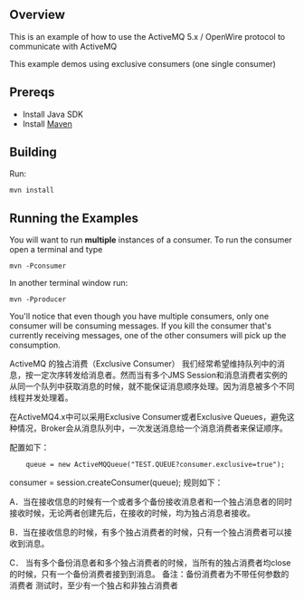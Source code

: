 ## Overview

This is an example of how to use the ActiveMQ 5.x / OpenWire protocol to communicate with ActiveMQ

This example demos using exclusive consumers (one single consumer)

## Prereqs

- Install Java SDK
- Install [Maven](http://maven.apache.org/download.html) 

## Building

Run:

    mvn install

## Running the Examples

You will want to run **multiple** instances of a consumer. To run the consumer open a
terminal and type

    mvn -Pconsumer

In another terminal window run:

    mvn -Pproducer

You'll notice that even though you have multiple consumers, only one consumer will be consuming messages. If you
kill the consumer that's currently receiving messages, one of the other consumers will pick up the consumption.



ActiveMQ 的独占消费（Exclusive Consumer）
我们经常希望维持队列中的消息，按一定次序转发给消息者。然而当有多个JMS Session和消息消费者实例的从同一个队列中获取消息的时候，就不能保证消息顺序处理。因为消息被多个不同线程并发处理着。

在ActiveMQ4.x中可以采用Exclusive Consumer或者Exclusive Queues，避免这种情况，Broker会从消息队列中，一次发送消息给一个消息消费者来保证顺序。

配置如下：

        queue = new ActiveMQQueue("TEST.QUEUE?consumer.exclusive=true");

consumer = session.createConsumer(queue);
规则如下：

A．当在接收信息的时候有一个或者多个备份接收消息者和一个独占消息者的同时接收时候，无论两者创建先后，在接收的时候，均为独占消息者接收。

B．当在接收信息的时候，有多个独占消费者的时候，只有一个独占消费者可以接收到消息。

C． 当有多个备份消息者和多个独占消费者的时候，当所有的独占消费者均close的时候，只有一个备份消费者接到到消息。
备注：备份消费者为不带任何参数的消费者
测试时，至少有一个独占和非独占消费者